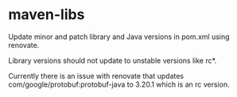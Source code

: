 # maven-libs

Update minor and patch library and Java versions in pom.xml using renovate.

Library versions should not update to unstable versions like rc*.

Currently there is an issue with renovate that updates com/google/protobuf:protobuf-java to 3.20.1 which is an rc version.
